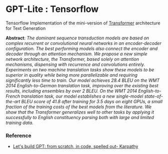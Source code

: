 # GPT-Lite : Tensorflow 
Tensorflow Implementation of the mini-version of [Transformer](https://arxiv.org/abs/1706.03762) architecture for Text Generation

**Abstract**: *The dominant sequence transduction models are based on complex recurrent or convolutional neural networks in an encoder-decoder configuration. The best performing models also connect the encoder and decoder through an attention mechanism. We propose a new simple network architecture, the Transformer, based solely on attention mechanisms, dispensing with recurrence and convolutions entirely. Experiments on two machine translation tasks show these models to be superior in quality while being more parallelizable and requiring significantly less time to train. Our model achieves 28.4 BLEU on the WMT 2014 English-to-German translation task, improving over the existing best results, including ensembles by over 2 BLEU. On the WMT 2014 English-to-French translation task, our model establishes a new single-model state-of-the-art BLEU score of 41.8 after training for 3.5 days on eight GPUs, a small fraction of the training costs of the best models from the literature. We show that the Transformer generalizes well to other tasks by applying it successfully to English constituency parsing both with large and limited training data.*

### Reference
- [Let's build GPT: from scratch, in code, spelled out- Karpathy](https://youtu.be/kCc8FmEb1nY?si=b_Cavlo0dpCe6hxC)

